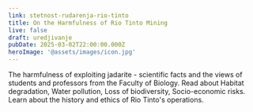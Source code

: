 ```yaml
---
link: stetnost-rudarenja-rio-tinto
title: On the Harmfulness of Rio Tinto Mining
live: false
draft: uredjivanje
pubDate: 2025-03-02T22:00:00.000Z
heroImage: '@assets/images/icon.jpg'
---
```

The harmfulness of exploiting jadarite - scientific facts and the views of students and professors from the Faculty of Biology. Read about Habitat degradation, Water pollution, Loss of biodiversity, Socio-economic risks. Learn about the history and ethics of Rio Tinto's operations.